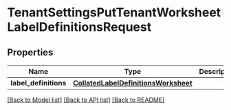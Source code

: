 # TenantSettingsPutTenantWorksheetLabelDefinitionsRequest


## Properties
Name | Type | Description | Notes
------------ | ------------- | ------------- | -------------
**label_definitions** | [**CollatedLabelDefinitionsWorksheet**](CollatedLabelDefinitionsWorksheet.md) |  | [optional] 

[[Back to Model list]](../README.md#documentation-for-models) [[Back to API list]](../README.md#documentation-for-api-endpoints) [[Back to README]](../README.md)


